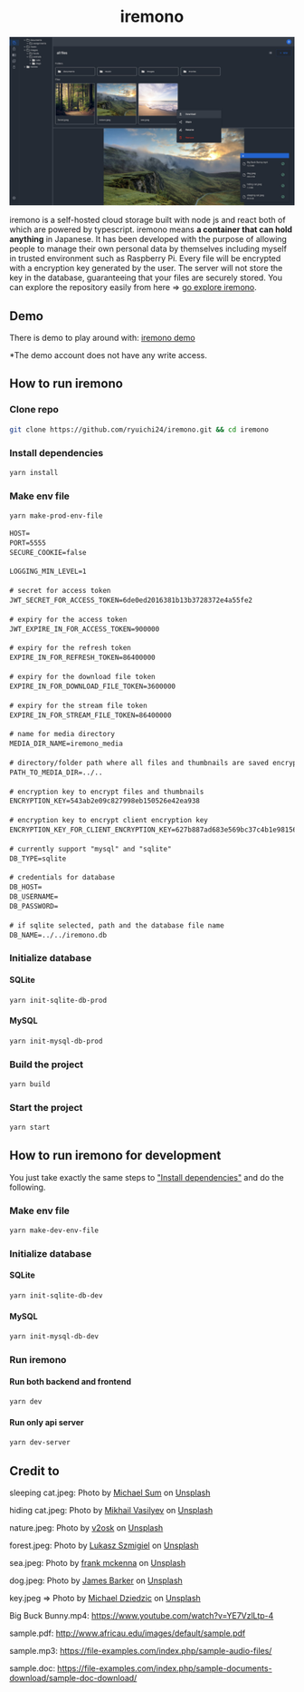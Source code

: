 <h1 align="center">iremono</h1>

![iremono](readme-assets/iremono.jpeg)

iremono is a self-hosted cloud storage built with node js and react both of which are powered by typescript. iremono means **a container that can hold anything** in Japanese. It has been developed with the purpose of allowing people to manage their own personal data by themselves including myself in trusted environment such as Raspberry Pi. Every file will be encrypted with a encryption key generated by the user. The server will not store the key in the database, guaranteeing that your files are securely stored. You can explore the repository easily from here => [go explore iremono](https://github1s.com/ryuichi24/iremono).

## Demo

There is demo to play around with: [iremono demo](https://iremono.herokuapp.com/)

\*The demo account does not have any write access.

## How to run iremono

### Clone repo

```bash
git clone https://github.com/ryuichi24/iremono.git && cd iremono
```

### Install dependencies

```bash
yarn install
```

### Make env file

```bash
yarn make-prod-env-file
```

```txt
HOST=
PORT=5555
SECURE_COOKIE=false

LOGGING_MIN_LEVEL=1

# secret for access token
JWT_SECRET_FOR_ACCESS_TOKEN=6de0ed2016381b13b3728372e4a55fe2

# expiry for the access token
JWT_EXPIRE_IN_FOR_ACCESS_TOKEN=900000

# expiry for the refresh token
EXPIRE_IN_FOR_REFRESH_TOKEN=86400000

# expiry for the download file token
EXPIRE_IN_FOR_DOWNLOAD_FILE_TOKEN=3600000

# expiry for the stream file token
EXPIRE_IN_FOR_STREAM_FILE_TOKEN=86400000

# name for media directory
MEDIA_DIR_NAME=iremono_media

# directory/folder path where all files and thumbnails are saved encrypted
PATH_TO_MEDIA_DIR=../..

# encryption key to encrypt files and thumbnails
ENCRYPTION_KEY=543ab2e09c827998eb150526e42ea938

# encryption key to encrypt client encryption key
ENCRYPTION_KEY_FOR_CLIENT_ENCRYPTION_KEY=627b887ad683e569bc37c4b1e98156b4

# currently support "mysql" and "sqlite"
DB_TYPE=sqlite

# credentials for database
DB_HOST=
DB_USERNAME=
DB_PASSWORD=

# if sqlite selected, path and the database file name
DB_NAME=../../iremono.db
```

### Initialize database

#### SQLite

```bash
yarn init-sqlite-db-prod
```

#### MySQL

```bash
yarn init-mysql-db-prod
```

### Build the project

```bash
yarn build
```

### Start the project

```bash
yarn start
```

## How to run iremono for development

You just take exactly the same steps to ["Install dependencies"](#install-dependencies) and do the following.

### Make env file

```bash
yarn make-dev-env-file
```

### Initialize database

#### SQLite

```bash
yarn init-sqlite-db-dev
```

#### MySQL

```bash
yarn init-mysql-db-dev
```

### Run iremono

#### Run both backend and frontend

```bash
yarn dev
```

#### Run only api server

```bash
yarn dev-server
```

## Credit to

sleeping cat.jpeg: Photo by <a href="https://unsplash.com/@michaelsum1228?utm_source=unsplash&utm_medium=referral&utm_content=creditCopyText">Michael Sum</a> on <a href="https://unsplash.com/s/photos/cat?utm_source=unsplash&utm_medium=referral&utm_content=creditCopyText">Unsplash</a>

hiding cat.jpeg: Photo by <a href="https://unsplash.com/@miklevasilyev?utm_source=unsplash&utm_medium=referral&utm_content=creditCopyText">Mikhail Vasilyev</a> on <a href="https://unsplash.com/s/photos/cat?utm_source=unsplash&utm_medium=referral&utm_content=creditCopyText">Unsplash</a>

nature.jpeg: Photo by <a href="https://unsplash.com/@v2osk?utm_source=unsplash&utm_medium=referral&utm_content=creditCopyText">v2osk</a> on <a href="https://unsplash.com/s/photos/nature?utm_source=unsplash&utm_medium=referral&utm_content=creditCopyText">Unsplash</a>

forest.jpeg: Photo by <a href="https://unsplash.com/@szmigieldesign?utm_source=unsplash&utm_medium=referral&utm_content=creditCopyText">Lukasz Szmigiel</a> on <a href="https://unsplash.com/s/photos/forest?utm_source=unsplash&utm_medium=referral&utm_content=creditCopyText">Unsplash</a>

sea.jpeg: Photo by <a href="https://unsplash.com/@frankiefoto?utm_source=unsplash&utm_medium=referral&utm_content=creditCopyText">frank mckenna</a> on <a href="https://unsplash.com/s/photos/sea?utm_source=unsplash&utm_medium=referral&utm_content=creditCopyText">Unsplash</a>

dog.jpeg: Photo by <a href="https://unsplash.com/@barkernotbaker?utm_source=unsplash&utm_medium=referral&utm_content=creditCopyText">James Barker</a> on <a href="https://unsplash.com/s/photos/dog?utm_source=unsplash&utm_medium=referral&utm_content=creditCopyText">Unsplash</a>

key.jpeg => Photo by <a href="https://unsplash.com/@lazycreekimages?utm_source=unsplash&utm_medium=referral&utm_content=creditCopyText">Michael Dziedzic</a> on <a href="https://unsplash.com/s/photos/secret?utm_source=unsplash&utm_medium=referral&utm_content=creditCopyText">Unsplash</a>

Big Buck Bunny.mp4: https://www.youtube.com/watch?v=YE7VzlLtp-4

sample.pdf: http://www.africau.edu/images/default/sample.pdf

sample.mp3: https://file-examples.com/index.php/sample-audio-files/

sample.doc: https://file-examples.com/index.php/sample-documents-download/sample-doc-download/
